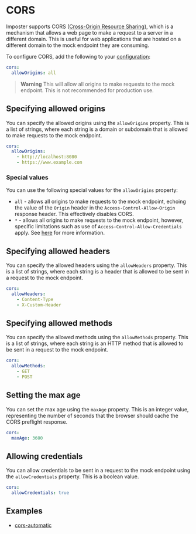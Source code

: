 # CORS

Imposter supports CORS ([Cross-Origin Resource Sharing](https://developer.mozilla.org/en-US/docs/Web/HTTP/CORS)), which is a mechanism that allows a web page to make a request to a server in a different domain. This is useful for web applications that are hosted on a different domain to the mock endpoint they are consuming.

To configure CORS, add the following to your [configuration](./configuration.md):

```yaml
cors:
  allowOrigins: all
```

> **Warning**
> This will allow all origins to make requests to the mock endpoint. This is not recommended for production use.

## Specifying allowed origins

You can specify the allowed origins using the `allowOrigins` property. This is a list of strings, where each string is a domain or subdomain that is allowed to make requests to the mock endpoint.

```yaml
cors:
  allowOrigins:
    - http://localhost:8080
    - https://www.example.com 
```

### Special values

You can use the following special values for the `allowOrigins` property:

* `all` - allows all origins to make requests to the mock endpoint, echoing the value of the `Origin` header in the `Access-Control-Allow-Origin` response header. This effectively disables CORS.
* `*` - allows all origins to make requests to the mock endpoint, however, specific limitations such as use of `Access-Control-Allow-Credentials` apply. See [here](https://developer.mozilla.org/en-US/docs/Web/HTTP/CORS#access-control-allow-origin) for more information.

## Specifying allowed headers

You can specify the allowed headers using the `allowHeaders` property. This is a list of strings, where each string is a header that is allowed to be sent in a request to the mock endpoint.

```yaml
cors:
  allowHeaders:
    - Content-Type
    - X-Custom-Header
```

## Specifying allowed methods

You can specify the allowed methods using the `allowMethods` property. This is a list of strings, where each string is an HTTP method that is allowed to be sent in a request to the mock endpoint.

```yaml
cors:
  allowMethods:
    - GET
    - POST
```

## Setting the max age

You can set the max age using the `maxAge` property. This is an integer value, representing the number of seconds that the browser should cache the CORS preflight response.

```yaml
cors:
  maxAge: 3600
```

## Allowing credentials

You can allow credentials to be sent in a request to the mock endpoint using the `allowCredentials` property. This is a boolean value.

```yaml
cors:
  allowCredentials: true
```

## Examples

- [cors-automatic](https://github.com/imposter-project/examples/blob/main/rest/cors-automatic/)
